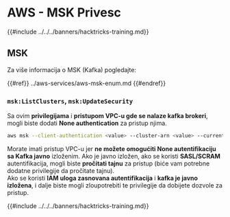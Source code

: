 # AWS - MSK Privesc

{{#include ../../../banners/hacktricks-training.md}}

## MSK

Za više informacija o MSK (Kafka) pogledajte:

{{#ref}}
../aws-services/aws-msk-enum.md
{{#endref}}

### `msk:ListClusters`, `msk:UpdateSecurity`

Sa ovim **privilegijama** i **pristupom VPC-u gde se nalaze kafka brokeri**, mogli biste dodati **None authentication** za pristup njima.
```bash
aws msk --client-authentication <value> --cluster-arn <value> --current-version <value>
```
Morate imati pristup VPC-u jer **ne možete omogućiti None autentifikaciju sa Kafka javno** izloženim. Ako je javno izložen, ako se koristi **SASL/SCRAM** autentifikacija, mogli biste **pročitati tajnu** za pristup (biće vam potrebne dodatne privilegije da pročitate tajnu).\
Ako se koristi **IAM uloga zasnovana autentifikacija** i **kafka je javno izložena**, i dalje biste mogli zloupotrebiti te privilegije da dobijete dozvole za pristup. 

{{#include ../../../banners/hacktricks-training.md}}
